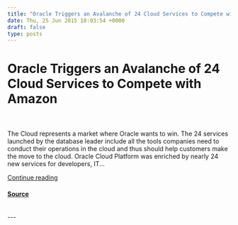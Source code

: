 ```yaml
---
title: "Oracle Triggers an Avalanche of 24 Cloud Services to Compete with Amazon"
date: Thu, 25 Jun 2015 18:03:54 +0000
draft: false
type: posts
---
```

# Oracle Triggers an Avalanche of 24 Cloud Services to Compete with Amazon

<br/>

<br/>
The Cloud represents a market where Oracle wants to win. The 24 services launched by the database leader include all the tools companies need to conduct their operations in the cloud and thus should help customers make the move to the cloud. Oracle Cloud Platform was enriched by nearly 24 new services for developers, IT...

[Continue reading](https://cloudtimes.org/2015/06/25/oracle-triggers-an-avalanche-of-24-cloud-services-to-compete-with-amazon/)

#### [Source](https://cloudtimes.org/2015/06/25/oracle-triggers-an-avalanche-of-24-cloud-services-to-compete-with-amazon/)

<br/>
---
